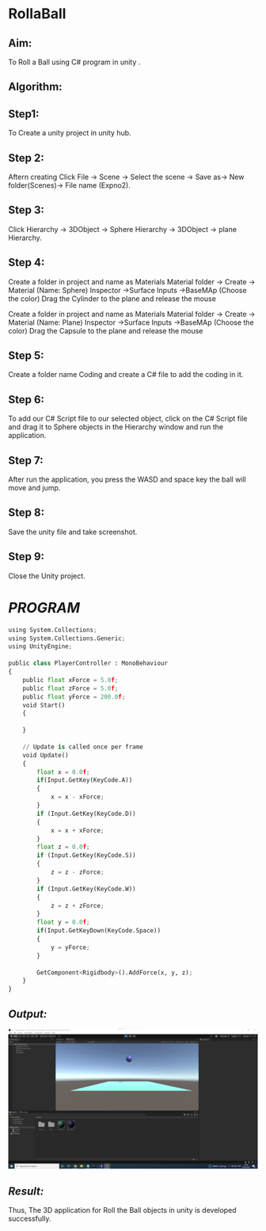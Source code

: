 # RollaBall

## Aim: ##
To Roll a Ball using C# program in unity .

## Algorithm: ##
## Step1: ##

To Create a unity project in unity hub.

## Step 2: ##

Aftern creating Click File -> Scene -> Select the scene -> Save as-> New folder(Scenes)-> File name (Expno2).

## Step 3: ##

Click Hierarchy -> 3DObject -> Sphere Hierarchy -> 3DObject -> plane Hierarchy.

## Step 4: ##

Create a folder in project and name as Materials Material folder -> Create -> Material (Name: Sphere) Inspector ->Surface Inputs ->BaseMAp (Choose the color) Drag the Cylinder to the plane and release the mouse

Create a folder in project and name as Materials Material folder -> Create -> Material (Name: Plane) Inspector ->Surface Inputs ->BaseMAp (Choose the color) Drag the Capsule to the plane and release the mouse

## Step 5: ##

Create a folder name Coding and create a C# file to add the coding in it.

## Step 6: ##

To add our C# Script file to our selected object, click on the C# Script file and drag it to Sphere objects in the Hierarchy window and run the application.

## Step 7: ##

After run the application, you press the WASD and space key the ball will move and jump.

## Step 8: ##

Save the unity file and take screenshot.

## Step 9: ##
Close the Unity project.

# *PROGRAM*
```python
using System.Collections;
using System.Collections.Generic;
using UnityEngine;

public class PlayerController : MonoBehaviour
{
    public float xForce = 5.0f;
    public float zForce = 5.0f;
    public float yForce = 200.0f;
    void Start()
    {

    }

    // Update is called once per frame
    void Update()
    {
        float x = 0.0f;
        if(Input.GetKey(KeyCode.A))
        {
            x = x - xForce;
        }
        if (Input.GetKey(KeyCode.D))
        {
            x = x + xForce;
        }
        float z = 0.0f;
        if (Input.GetKey(KeyCode.S))
        {
            z = z - zForce;
        }
        if (Input.GetKey(KeyCode.W))
        {
            z = z + zForce;
        }
        float y = 0.0f;
        if(Input.GetKeyDown(KeyCode.Space))
        {
            y = yForce;
        }

        GetComponent<Rigidbody>().AddForce(x, y, z);
    }
}
```

## *Output:*
![image](https://github.com/veerapallijanith/RollaBall/blob/main/jani.png)

## *Result:*
Thus, The 3D application for Roll the Ball objects in unity is developed successfully.
